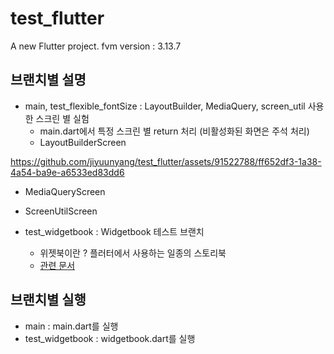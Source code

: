 # test_flutter

A new Flutter project.
fvm version : 3.13.7

## 브랜치별 설명
- main, test_flexible_fontSize : LayoutBuilder, MediaQuery, screen_util 사용한 스크린 별 실험
  - main.dart에서 특정 스크린 별 return 처리 (비활성화된 화면은 주석 처리)
  - LayoutBuilderScreen

https://github.com/jiyuunyang/test_flutter/assets/91522788/ff652df3-1a38-4a54-ba9e-a6533ed83dd6

  - MediaQueryScreen


  - ScreenUtilScreen

      
- test_widgetbook : Widgetbook 테스트 브랜치 
  - 위젯북이란 ? 플러터에서 사용하는 일종의 스토리북
  - [관련 문서](https://docs.widgetbook.io/)

## 브랜치별 실행
- main : main.dart를 실행
- test_widgetbook : widgetbook.dart를 실행
